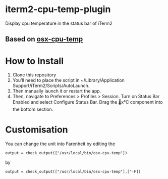 # iterm2-cpu-temp-plugin
Display cpu temperature in the status bar of iTerm2

## Based on [osx-cpu-temp](https://github.com/lavoiesl/osx-cpu-temp)

# How to Install

1. Clone this repository
2. You’ll need to place the script in ~/Library/Application Support/iTerm2/Scripts/AutoLaunch. 
3. Then manually launch it or restart the app.
4. Then, navigate to Preferences > Profiles > Session. Turn on Status Bar Enabled and select Configure Status Bar. Drag the 🌡x°C component into the bottom section.

# Customisation

You can change the unit into Farenheit by editing the 
```
output = check_output(["/usr/local/bin/osx-cpu-temp"])
```
 by 
 ```
 output = check_output(["/usr/local/bin/osx-cpu-temp"],["-F])
 ```